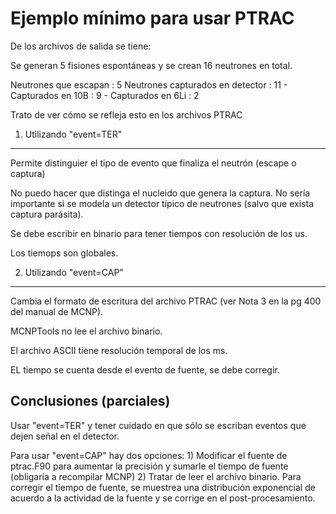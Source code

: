 Ejemplo mínimo para usar PTRAC
==============================

De los archivos de salida se tiene:

Se generan 5 fisiones espontáneas y se crean 16 neutrones en total.

Neutrones que escapan : 5
Neutrones capturados en detector : 11
	- Capturados en 10B : 9
 	- Capturados en 6Li : 2

Trato de ver cómo se refleja esto en los archivos PTRAC


1) Utilizando "event=TER"
-------------------------

Permite distinguier el tipo de evento que finaliza el neutrón (escape o captura)

No puedo hacer que distinga el nucleido que genera la captura. No sería importante si
se modela un detector típico de neutrones (salvo que exista captura parásita).

Se debe escribir en binario para tener tiempos con resolución de los us.

Los tiemops son globales.

2) Utilizando "event=CAP"
------------------------

Cambia el formato de escritura del archivo PTRAC (ver Nota 3 en la pg 400 del manual de MCNP).

MCNPTools no lee el archivo binario.

El archivo ASCII tiene resolución temporal de los ms.

EL tiempo se cuenta desde el evento de fuente, se debe corregir.


Conclusiones (parciales)
------------------------

Usar "event=TER" y tener cuidado en que sólo se escriban eventos que dejen señal en el detector.

Para usar "event=CAP" hay dos opciones:
	1) Modificar el fuente de ptrac.F90 para aumentar la precisión y sumarle el tiempo de fuente (obligaría a recompilar MCNP)
	2) Tratar de leer el archivo binario. Para corregir el tiempo de fuente, se muestrea una distribución exponencial de
	   acuerdo a la actividad de la fuente y se corrige en el post-procesamiento.


